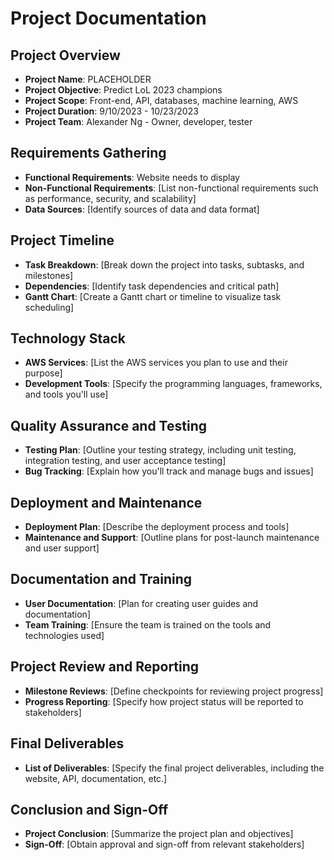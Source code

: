 
# Project Documentation

## Project Overview
- **Project Name**: PLACEHOLDER
- **Project Objective**: Predict LoL 2023 champions
- **Project Scope**: Front-end, API, databases, machine learning, AWS
- **Project Duration**: 9/10/2023 - 10/23/2023
- **Project Team**: Alexander Ng - Owner, developer, tester

## Requirements Gathering
- **Functional Requirements**: Website needs to display 
- **Non-Functional Requirements**: [List non-functional requirements such as performance, security, and scalability]
- **Data Sources**: [Identify sources of data and data format]

## Project Timeline
- **Task Breakdown**: [Break down the project into tasks, subtasks, and milestones]
- **Dependencies**: [Identify task dependencies and critical path]
- **Gantt Chart**: [Create a Gantt chart or timeline to visualize task scheduling]

## Technology Stack
- **AWS Services**: [List the AWS services you plan to use and their purpose]
- **Development Tools**: [Specify the programming languages, frameworks, and tools you'll use]

## Quality Assurance and Testing
- **Testing Plan**: [Outline your testing strategy, including unit testing, integration testing, and user acceptance testing]
- **Bug Tracking**: [Explain how you'll track and manage bugs and issues]

## Deployment and Maintenance
- **Deployment Plan**: [Describe the deployment process and tools]
- **Maintenance and Support**: [Outline plans for post-launch maintenance and user support]

## Documentation and Training
- **User Documentation**: [Plan for creating user guides and documentation]
- **Team Training**: [Ensure the team is trained on the tools and technologies used]

## Project Review and Reporting
- **Milestone Reviews**: [Define checkpoints for reviewing project progress]
- **Progress Reporting**: [Specify how project status will be reported to stakeholders]

## Final Deliverables
- **List of Deliverables**: [Specify the final project deliverables, including the website, API, documentation, etc.]

## Conclusion and Sign-Off
- **Project Conclusion**: [Summarize the project plan and objectives]
- **Sign-Off**: [Obtain approval and sign-off from relevant stakeholders]
